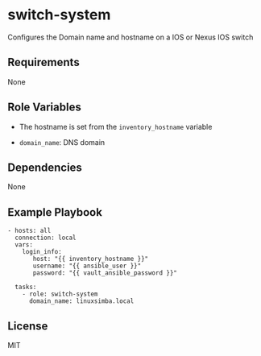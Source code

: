 switch-system
=========

Configures the Domain name and hostname on a IOS or Nexus IOS switch

Requirements
------------

None

Role Variables
--------------

* The hostname is set from the ``inventory_hostname`` variable

* ``domain_name``: DNS domain

Dependencies
------------

None

Example Playbook
----------------

```
- hosts: all
  connection: local
  vars:
    login_info:
       host: "{{ inventory_hostname }}"
       username: "{{ ansible_user }}"
       password: "{{ vault_ansible_password }}"

  tasks:
    - role: switch-system
      domain_name: linuxsimba.local

```

License
-------
MIT

